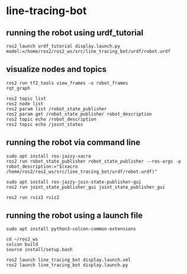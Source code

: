 # line-tracing-bot


## running the robot using urdf_tutorial
```
ros2 launch urdf_tutorial display.launch.py model:=/home/ros2/ros2_ws/src/line_tracing_bot/urdf/robot.urdf
```


## visualize nodes and topics
```
ros2 run tf2_tools view_frames -o robot_frames
rqt_graph

ros2 topic list
ros2 node list
ros2 param list /robot_state_publisher
ros2 param get /robot_state_publisher robot_description
ros2 topic echo /robot_description
ros2 topic echo /joint_states
```


## running the robot via command line
```
sudo apt install ros-jazzy-xacro
ros2 run robot_state_publisher robot_state_publisher --ros-args -p robot_description:="$(xacro /home/ros2/ros2_ws/src/line_tracing_bot/urdf/robot.urdf)"

sudo apt install ros-jazzy-join-state-publisher-gui
ros2 run joint_state_publisher_gui joint_state_publisher_gui

ros2 run rviz2 rviz2
```


## running the robot using a launch file
```
sudo apt install python3-colcon-common-extensions

cd ~/ros2_ws
colcon build
source install/setup.bash

ros2 launch line_tracing_bot display.launch.xml
ros2 launch line_tracing_bot display.launch.py
```


